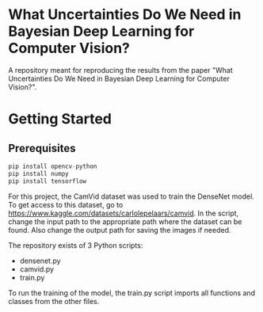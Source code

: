 
# What Uncertainties Do We Need in Bayesian Deep Learning for Computer Vision?

A repository meant for reproducing the results from the paper "What Uncertainties Do We Need in Bayesian Deep Learning for Computer Vision?".  

# Getting Started




## Prerequisites

```python
pip install opencv-python
pip install numpy
pip install tensorflow
```

For this project, the CamVid dataset was used to train the DenseNet model. To get access to this dataset, go to https://www.kaggle.com/datasets/carlolepelaars/camvid. In the script, change the input path to the appropriate path where the dataset can be found. Also change the output path for saving the images if needed.

The repository exists of 3 Python scripts:
- densenet.py
- camvid.py
- train.py

To run the training of the model, the train.py script imports all functions and classes from the other files.

